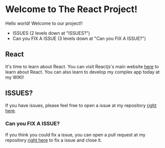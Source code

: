 # Welcome to The React Project!
Hello world! Welcome to our project!!

* ISSUES (2 levels down at "ISSUES?")
* Can you FIX A ISSUE (3 levels down at "Can you FIX A ISSUE?")

## React
It's time to learn about React. You can visit Reactjs's main website [here](https://www.reactjs.org) to learn about React. 
You can also learn to develop my complex app today at my WIKI!

## ISSUES?
If you have issues, please feel free to open a issue at my repository [right here](https://github.com/zixuan75/react-project/issues).
<!-- Be sure to follow the issue templates. -->

### Can you FIX A ISSUE?

If you think you could fix a issue, you can open a pull request at my repository [right here](https://github.com/zixuan75/react-project/pulls) to fix a issue and close it.
<!-- Be sure to follow the pull request templates. -->

